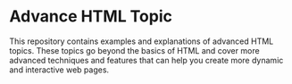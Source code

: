 # Advance HTML Topic

This repository contains examples and explanations of advanced HTML topics. These topics go beyond the basics of HTML and cover more advanced techniques and features that can help you create more dynamic and interactive web pages.
